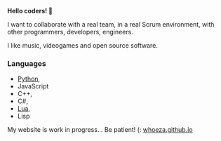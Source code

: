 **Hello coders! 👋**

I want to collaborate with a real team, in a real Scrum environment, with other programmers, developers, engineers.

I like music, videogames and open source software.

### Languages
* [Python](https://github.com/Whoeza?tab=repositories&q&language=python), 
* JavaScript
* C++,
* C#,
* [Lua](https://github.com/Whoeza?tab=repositories&q&language=lua),
* Lisp

My website is work in progress... Be patient! (: [whoeza.github.io](https://whoeza.github.io)
